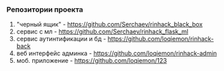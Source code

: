 ### Репозитории проекта
1. "черный ящик" - https://github.com/Serchaev/rinhack_black_box
2. сервис с мл - https://github.com/Serchaev/rinhack_flask_ml
3. сервис аутинтификации и бд - https://github.com/loqiemon/rinhack-back
4. веб интерфейс админка - https://github.com/loqiemon/rinhack-admin
5. моб. приложение - https://github.com/loqiemon/123




